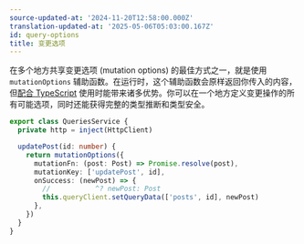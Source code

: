 ```yaml
---
source-updated-at: '2024-11-20T12:58:00.000Z'
translation-updated-at: '2025-05-06T05:03:00.167Z'
id: query-options
title: 变更选项
---
```


在多个地方共享变更选项 (mutation options) 的最佳方式之一，就是使用 `mutationOptions` 辅助函数。在运行时，这个辅助函数会原样返回你传入的内容，但[配合 TypeScript](../../typescript#typing-query-options) 使用时能带来诸多优势。你可以在一个地方定义变更操作的所有可能选项，同时还能获得完整的类型推断和类型安全。

```ts
export class QueriesService {
  private http = inject(HttpClient)

  updatePost(id: number) {
    return mutationOptions({
      mutationFn: (post: Post) => Promise.resolve(post),
      mutationKey: ['updatePost', id],
      onSuccess: (newPost) => {
        //           ^? newPost: Post
        this.queryClient.setQueryData(['posts', id], newPost)
      },
    })
  }
}
```
